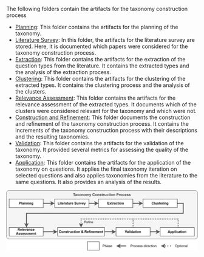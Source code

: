 The following folders contain the artifacts for the taxonomy construction process

- [Planning](./planning): This folder contains the artifacts for the planning of the taxonomy.
- [Literature Survey](./literature_survey/): In this folder, the artifacts for the literature survey are stored. Here, it is documented which papers were considered for the taxonomy construction process.
- [Extraction](./extraction/): This folder contains the artifacts for the extraction of the question types from the literature. It contains the extracted types and the analysis of the extraction process.
- [Clustering](./clustering): This folder contains the artifacts for the clustering of the extracted types. It contains the clustering process and the analysis of the clusters.
- [Relevance Assessment](./relevance_assessment): This folder contains the artifacts for the relevance assessment of the extracted types. It documents which of the clusters were considered relevant for the taxonomy and which were not.
- [Construction and Refinement](./construction_and_refinement/): This folder documents the construction and refinement of the taxonomy construction process. It contains the increments of the taxonomy construction process with their descriptions and the resulting taxonomies.
- [Validation](./validation/): This folder contains the artifacts for the validation of the taxonomy. It provided several metrics for assessing the quality of the taxonomy.
- [Application](./application/): This folder contains the artifacts for the application of the taxonomy on questions. It applies the final taxonomy iteration on selected questions and also applies taxonomies from the literature to the same questions. It also provides an analysis of the results.


![Construction Process](./taxonomy-construction_process_general.drawio.svg)
